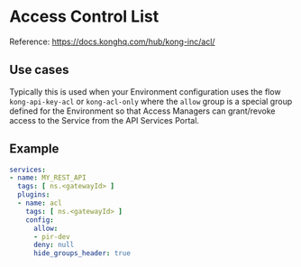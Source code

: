 # Access Control List

Reference: <https://docs.konghq.com/hub/kong-inc/acl/>

## Use cases

Typically this is used when your Environment configuration uses the flow
`kong-api-key-acl` or `kong-acl-only` where the `allow` group is a special group
defined for the Environment so that Access Managers can grant/revoke access to
the Service from the API Services Portal.

## Example

```yaml
services:
- name: MY_REST_API
  tags: [ ns.<gatewayId> ]
  plugins:
  - name: acl
    tags: [ ns.<gatewayId> ]
    config:
      allow:
      - pir-dev
      deny: null
      hide_groups_header: true
```

